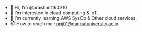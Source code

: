 - 👋 Hi, I’m @prashant160210
- 👀 I’m interested in cloud computing & IoT.
- 🌱 I’m currently learning AWS SysOp & Other cloud services.
- 📫 How to reach me : pnj01@ganpatuniversity.ac.in

<!---
prashant160210/prashant160210 is a ✨ special ✨ repository because its `README.md` (this file) appears on your GitHub profile.
You can click the Preview link to take a look at your changes.
--->

